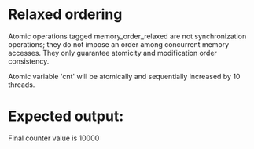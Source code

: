 # Relaxed ordering
Atomic operations tagged memory_order_relaxed are not synchronization operations; they do not impose an order among concurrent memory accesses. They only guarantee atomicity and modification order consistency.

Atomic variable 'cnt' will be atomically and sequentially increased by 10 threads. 

# Expected output:
Final counter value is 10000
